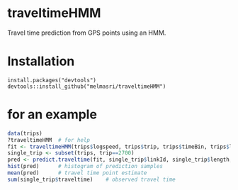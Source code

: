 # traveltimeHMM
Travel time prediction from GPS points using an HMM.

# Installation
```
install.packages("devtools")
devtools::install_github("melmasri/traveltimeHMM")
```

# for an example
```R
data(trips)
?traveltimeHMM  # for help
fit <- traveltimeHMM(trips$logspeed, trips$trip, trips$timeBin, trips$linkId, nQ = 2, max.it = 20)
single_trip <- subset(trips, trip==2700)
pred <- predict.traveltime(fit, single_trip$linkId, single_trip$length,single_trip$time[1])
hist(pred)      # histogram of prediction samples
mean(pred)      # travel time point estimate
sum(single_trip$traveltime)    # observed travel time
```
